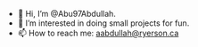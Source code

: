 - 👋 Hi, I’m @Abu97Abdullah.
- 👀 I’m interested in doing small projects for fun.
- 📫 How to reach me: aabdullah@ryerson.ca

<!---
Abu97Abdullah/Abu97Abdullah is a ✨ special ✨ repository because its `README.md` (this file) appears on your GitHub profile.
You can click the Preview link to take a look at your changes.
--->
